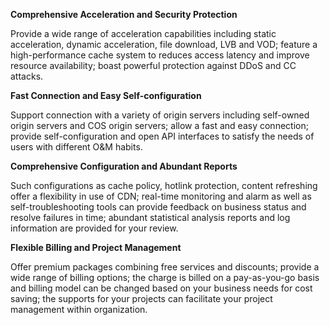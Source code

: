 ﻿

**Comprehensive Acceleration and Security Protection**

Provide a wide range of acceleration capabilities including static acceleration, dynamic acceleration, file download, LVB and VOD; feature a high-performance cache system to reduces access latency and improve resource availability; boast powerful protection against DDoS and CC attacks.

**Fast Connection and Easy Self-configuration**

Support connection with a variety of origin servers including self-owned origin servers and COS origin servers; allow a fast and easy connection; provide self-configuration and open API interfaces to satisfy the needs of users with different O&M habits.

**Comprehensive Configuration and Abundant Reports**

Such configurations as cache policy, hotlink protection, content refreshing offer a flexibility in use of CDN; real-time monitoring and alarm as well as self-troubleshooting tools can provide feedback on business status and resolve failures in time; abundant statistical analysis reports and log information are provided for your review.

**Flexible Billing and Project Management**

Offer premium packages combining free services and discounts; provide a wide range of billing options; the charge is billed on a pay-as-you-go basis and billing model can be changed based on your business needs for cost saving; the supports for your projects can facilitate your project management within organization.

